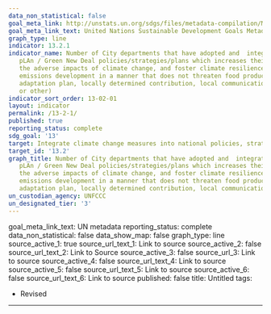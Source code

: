 ```yaml
---
data_non_statistical: false
goal_meta_link: http://unstats.un.org/sdgs/files/metadata-compilation/Metadata-Goal-13.pdf
goal_meta_link_text: United Nations Sustainable Development Goals Metadata (pdf 759kB)
graph_type: line
indicator: 13.2.1
indicator_name: Number of City departments that have adopted and  integrated the Sustainability 
   pLAn / Green New Deal policies/strategies/plans which increases their ability to adapt to 
   the adverse impacts of climate change, and foster climate resilience and low greenhouse gas 
   emissions development in a manner that does not threaten food production (including a local 
   adaptation plan, locally determined contribution, local communication, biennial update report 
   or other)
indicator_sort_order: 13-02-01
layout: indicator
permalink: /13-2-1/
published: true
reporting_status: complete
sdg_goal: '13'
target: Integrate climate change measures into national policies, strategies and planning
target_id: '13.2'
graph_title: Number of City departments that have adopted and  integrated the Sustainability 
   pLAn / Green New Deal policies/strategies/plans which increases their ability to adapt to 
   the adverse impacts of climate change, and foster climate resilience and low greenhouse gas 
   emissions development in a manner that does not threaten food production (including a local 
   adaptation plan, locally determined contribution, local communication, biennial update report or other)
un_custodian_agency: UNFCCC
un_designated_tier: '3'
---
```

goal_meta_link_text: UN metadata
reporting_status: complete
data_non_statistical: false
data_show_map: false
graph_type: line
source_active_1: true
source_url_text_1: Link to source
source_active_2: false
source_url_text_2: Link to Source
source_active_3: false
source_url_3: Link to source
source_active_4: false
source_url_text_4: Link to source
source_active_5: false
source_url_text_5: Link to source
source_active_6: false
source_url_text_6: Link to source
published: false
title: Untitled
tags:
  - Revised
---

